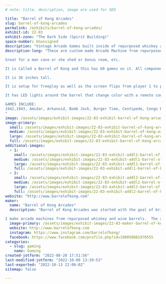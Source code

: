 ```yaml
---
# note: title, description, image are used for SEO

title: "Barrel of Kong Arcades"
slug: barrel-of-kong-arcades
permalink: /exhibits/barrel-of-kong-arcades/
exhibit-id: 22-83
exhibit-zone: "The Dark Side (Spirit Building)"
space-number: Unassigned
description: "Vintage Arcade Games built inside of repurposed whiskey and wine barrels."
description-long: "These are custom made Arcade Machine from repurposed Whiskey and Wine Barrels. 

Great for a man cave or she shed or bonus room, etc.

It is Called a Barrel of Kong and this has 60 games on it. All components are new...the only thing used is the barrel.

It is 36 inches tall.

It is setup for freeplay as well as the screen flips from player 1 to player 2.

It has LED lights around the barrel that change color with a remote control.

GAMES INCLUDE:
1942,1943, Amidar, Arkanoid, Bomb Jack, Burger Time, Centipede, Congo Bongo, Crush Roller, Dig Dug, Dig Dug 2, Donkey Kong, Donkey Kong 3, Donkey Kong Junior, Frogger, Galaga, Galaga (Rapid Fire Mode), Galaga 3, Galaxian, Gun Smoke, Gyruss, Hustler, Jumping Jack, Juno First, King & Ballon, Ladybug, Mappy, Millipede, Moon Cresta, Do, Do’s Castle,,Ms PacMan, Ms Pac-Man (Fast Mode), New Rally X, Pacman, Pacman (Fast Mode), Pacman Jr., Pac-Man Jr. (Fast Mode), Pac-Man Plus, Pac-Man Plus (Fast Mode), Pengo, Phoenix, Pinball Action, Pleiads, Pooyan, Qix, Scramble, Shao-Lin’s Road, Space Invaders, Space Panic, Super Breakout, Super Cobra, Super Pacman, Tank Battalion, The End, Time Pilot, Van-Van Car, Xevious and Zaxxon
"
image: /assets/images/exhibit-images/22-83-exhibit-barrel-of-kong-arcades-image000004-large.jpg
image-primary: 
  small: /assets/images/exhibit-images/22-83-exhibit-barrel-of-kong-arcades-image000004-small.jpg
  medium: /assets/images/exhibit-images/22-83-exhibit-barrel-of-kong-arcades-image000004-medium.jpg
  large: /assets/images/exhibit-images/22-83-exhibit-barrel-of-kong-arcades-image000004-large.jpg
  full: /assets/images/exhibit-images/22-83-exhibit-barrel-of-kong-arcades-image000004-full.jpg
additional-images: 
  - 1:
    small: /assets/images/exhibit-images/22-83-exhibit-addl1-barrel-of-kong-arcades-winebar-small.jpg
    medium: /assets/images/exhibit-images/22-83-exhibit-addl1-barrel-of-kong-arcades-winebar-medium.jpg
    large: /assets/images/exhibit-images/22-83-exhibit-addl1-barrel-of-kong-arcades-winebar-large.jpg
    full: /assets/images/exhibit-images/22-83-exhibit-addl1-barrel-of-kong-arcades-winebar-full.jpg
  - 2:
    small: /assets/images/exhibit-images/22-83-exhibit-addl2-barrel-of-kong-arcades-image000000-small.jpg
    medium: /assets/images/exhibit-images/22-83-exhibit-addl2-barrel-of-kong-arcades-image000000-medium.jpg
    large: /assets/images/exhibit-images/22-83-exhibit-addl2-barrel-of-kong-arcades-image000000-large.jpg
    full: /assets/images/exhibit-images/22-83-exhibit-addl2-barrel-of-kong-arcades-image000000-full.jpg
website: "http://www.barrelofkong.com"
maker: 
  name: "Barrel of Kong Arcades"
  description: "Barrel of Kong Arcades was started with the goal of bringing fan favorite arcade machines into both home and business settings. 

I make arcade machines from repurposed whiskey and wine barrels.  The arcades come with 60 classic games like Galaga, Donkey Kong, Burger Time, Pac Man, Frogger, etc."
  image-primary: /assets/images/exhibit-images/22-83-maker-barrel-of-kong-arcades-logo-bok-medium.png
  website: http://www.barrelofkong.com
  instagram: https://www.instagram.com/barrelofkong/
  facebook: https://www.facebook.com/profile.php?id=100050881970555
categories: 
  - slug: gaming
    name: Gaming
created-jotform: "2022-08-20 17:51:56"
last-modified-jotform: "2022-10-09 13:39:53"
last-exported: "2022-10-13 22:06:02"
sitemap: false

---
```

